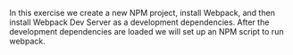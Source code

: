 In this exercise we create a new NPM project, install Webpack, and then install Webpack Dev Server as a development dependencies.  After the development dependencies are loaded we will set up an NPM script to run webpack.
